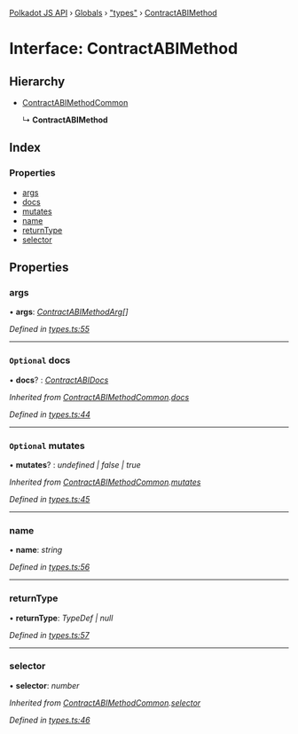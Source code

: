 [Polkadot JS API](../README.md) › [Globals](../globals.md) › ["types"](../modules/_types_.md) › [ContractABIMethod](_types_.contractabimethod.md)

# Interface: ContractABIMethod

## Hierarchy

* [ContractABIMethodCommon](_types_.contractabimethodcommon.md)

  ↳ **ContractABIMethod**

## Index

### Properties

* [args](_types_.contractabimethod.md#args)
* [docs](_types_.contractabimethod.md#optional-docs)
* [mutates](_types_.contractabimethod.md#optional-mutates)
* [name](_types_.contractabimethod.md#name)
* [returnType](_types_.contractabimethod.md#returntype)
* [selector](_types_.contractabimethod.md#selector)

## Properties

###  args

• **args**: *[ContractABIMethodArg](../modules/_types_.md#contractabimethodarg)[]*

*Defined in [types.ts:55](https://github.com/polkadot-js/api/blob/8379689eaa/packages/api-contract/src/types.ts#L55)*

___

### `Optional` docs

• **docs**? : *[ContractABIDocs](../modules/_types_.md#contractabidocs)*

*Inherited from [ContractABIMethodCommon](_types_.contractabimethodcommon.md).[docs](_types_.contractabimethodcommon.md#optional-docs)*

*Defined in [types.ts:44](https://github.com/polkadot-js/api/blob/8379689eaa/packages/api-contract/src/types.ts#L44)*

___

### `Optional` mutates

• **mutates**? : *undefined | false | true*

*Inherited from [ContractABIMethodCommon](_types_.contractabimethodcommon.md).[mutates](_types_.contractabimethodcommon.md#optional-mutates)*

*Defined in [types.ts:45](https://github.com/polkadot-js/api/blob/8379689eaa/packages/api-contract/src/types.ts#L45)*

___

###  name

• **name**: *string*

*Defined in [types.ts:56](https://github.com/polkadot-js/api/blob/8379689eaa/packages/api-contract/src/types.ts#L56)*

___

###  returnType

• **returnType**: *TypeDef | null*

*Defined in [types.ts:57](https://github.com/polkadot-js/api/blob/8379689eaa/packages/api-contract/src/types.ts#L57)*

___

###  selector

• **selector**: *number*

*Inherited from [ContractABIMethodCommon](_types_.contractabimethodcommon.md).[selector](_types_.contractabimethodcommon.md#selector)*

*Defined in [types.ts:46](https://github.com/polkadot-js/api/blob/8379689eaa/packages/api-contract/src/types.ts#L46)*
